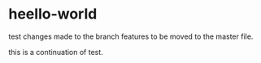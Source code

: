 # heello-world
test
changes made to the branch features to be moved to the master file.

this is a continuation of test.
